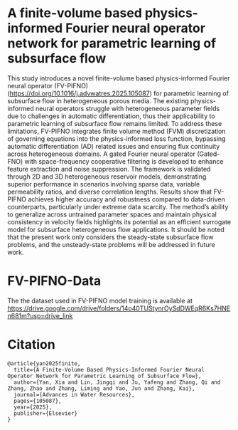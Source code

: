 # A finite-volume based physics-informed Fourier neural operator network for parametric learning of subsurface flow

This study introduces a novel finite-volume based physics-informed Fourier neural operator (FV-PIFNO) (https://doi.org/10.1016/j.advwatres.2025.105087)  for parametric learning of subsurface flow in heterogeneous porous media. The existing physics-informed neural operators struggle with heterogeneous parameter fields due to challenges in automatic differentiation, thus their applicability to parametric learning of subsurface flow remains limited. To address these limitations, FV-PIFNO integrates finite volume method (FVM) discretization of governing equations into the physics-informed loss function, bypassing automatic differentiation (AD) related issues and ensuring flux continuity across heterogeneous domains. A gated Fourier neural operator (Gated-FNO) with space-frequency cooperative filtering is developed to enhance feature extraction and noise suppression. The framework is validated through 2D and 3D heterogeneous reservoir models, demonstrating superior performance in scenarios involving sparse data, variable permeability ratios, and diverse correlation lengths. Results show that FV-PIFNO achieves higher accuracy and robustness compared to data-driven counterparts, particularly under extreme data scarcity. The method’s ability to generalize across untrained parameter spaces and maintain physical consistency in velocity fields highlights its potential as an efficient surrogate model for subsurface heterogeneous flow applications. It should be noted that the present work only considers the steady-state subsurface flow problems, and the unsteady-state problems will be addressed in future work.

# FV-PIFNO-Data
 The the dataset used in FV-PIFNO model training is available at https://drive.google.com/drive/folders/14o40TUStynrOySdDWEqR6Ks7HNEn681m?usp=drive_link
# Citation
```
@article{yan2025finite,
  title={A Finite-Volume Based Physics-Informed Fourier Neural Operator Network for Parametric Learning of Subsurface Flow},
  author={Yan, Xia and Lin, Jingqi and Ju, Yafeng and Zhang, Qi and Zhang, Zhao and Zhang, Liming and Yao, Jun and Zhang, Kai},
  journal={Advances in Water Resources},
  pages={105087},
  year={2025},
  publisher={Elsevier}
}
```
